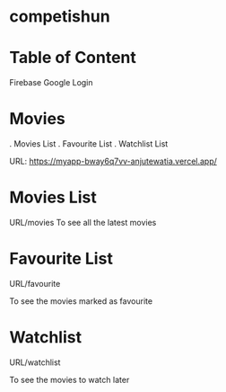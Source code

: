 # competishun
# Table of Content
Firebase Google Login
 # Movies 
  . Movies List
  . Favourite List
  . Watchlist List

  URL:
  https://myapp-bway6q7vv-anjutewatia.vercel.app/

  # Movies List 
  URL/movies
   To see all the latest movies 
   # Favourite List 
   URL/favourite 

   To see the movies marked as favourite
   
# Watchlist
URL/watchlist

To see the movies to watch later 
